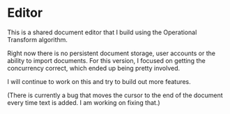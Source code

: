 # Editor

This is a shared document editor that I build using the Operational Transform algorithm. 

Right now there is no persistent document storage, user accounts or the ability to import documents. For this version, I focused on getting the concurrency correct, which ended up being pretty involved.

I will continue to work on this and try to build out more features.

(There is currently a bug that moves the cursor to the end of the document every time text is added. I am working on fixing that.)
